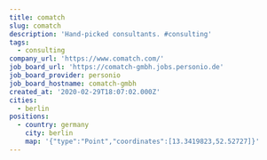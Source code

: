 ```yaml
---
title: comatch
slug: comatch
description: 'Hand-picked consultants. #consulting'
tags:
  - consulting
company_url: 'https://www.comatch.com/'
job_board_url: 'https://comatch-gmbh.jobs.personio.de'
job_board_provider: personio
job_board_hostname: comatch-gmbh
created_at: '2020-02-29T18:07:02.000Z'
cities:
  - berlin
positions:
  - country: germany
    city: berlin
    map: '{"type":"Point","coordinates":[13.3419823,52.52727]}'
---
```


